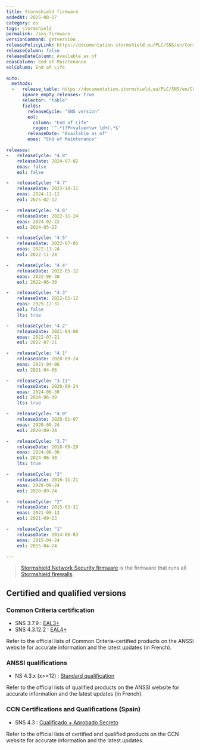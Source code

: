 ```yaml
---
title: Stormshield firmware
addedAt: 2025-08-27
category: os
tags: stormshield
permalink: /sns-firmware
versionCommand: getversion
releasePolicyLink: https://documentation.stormshield.eu/PLC/SNS/en/Content/SNS_Product_Life_Cycle/Matrices_firmwares.htm
releaseColumn: false
releaseDateColumn: Available as of
eoasColumn: End of Maintenance
eolColumn: End of Life

auto:
  methods:
  -   release_table: https://documentation.stormshield.eu/PLC/SNS/en/Content/SNS_Product_Life_Cycle/Matrices_firmwares.htm
      ignore_empty_releases: true
      selector: "table"
      fields:
        releaseCycle: "SNS version"
        eol:
          column: "End of Life"
          regex: '^.*(?P<value>\w+ \d+).*$'
        releaseDate: "Available as of"
        eoas: "End of Maintenance"

releases:
-   releaseCycle: "4.8"
    releaseDate: 2024-07-02
    eoas: false
    eol: false

-   releaseCycle: "4.7"
    releaseDate: 2023-10-31
    eoas: 2024-11-12
    eol: 2025-02-12

-   releaseCycle: "4.6"
    releaseDate: 2022-11-24
    eoas: 2024-02-22
    eol: 2024-05-22

-   releaseCycle: "4.5"
    releaseDate: 2022-07-05
    eoas: 2022-11-24
    eol: 2022-11-24

-   releaseCycle: "4.4"
    releaseDate: 2022-05-12
    eoas: 2022-06-30
    eol: 2022-06-30

-   releaseCycle: "4.3"
    releaseDate: 2022-01-12
    eoas: 2025-12-31
    eol: false
    lts: true

-   releaseCycle: "4.2"
    releaseDate: 2021-04-06
    eoas: 2022-07-21
    eol: 2022-07-21

-   releaseCycle: "4.1"
    releaseDate: 2020-09-24
    eoas: 2021-04-06
    eol: 2021-04-06

-   releaseCycle: "3.11"
    releaseDate: 2020-09-24
    eoas: 2024-06-30
    eol: 2024-06-30
    lts: true

-   releaseCycle: "4.0"
    releaseDate: 2020-01-07
    eoas: 2020-09-24
    eol: 2020-09-24

-   releaseCycle: "3.7"
    releaseDate: 2018-09-29
    eoas: 2024-06-30
    eol: 2024-06-30
    lts: true

-   releaseCycle: "3"
    releaseDate: 2016-11-21
    eoas: 2020-09-24
    eol: 2020-09-24

-   releaseCycle: "2"
    releaseDate: 2015-03-31
    eoas: 2021-09-13
    eol: 2021-09-13

-   releaseCycle: "1"
    releaseDate: 2014-06-03
    eoas: 2015-04-24
    eol: 2015-04-24

---
```


> [Stormshield Network Security firmware](https://www.stormshield.com/products-services/products/network-security/firmware-sns-4x/) is the firmware that runs all [Stormshield firewalls](https://www.stormshield.com/products-services/products/network-security/product-range-sns/).

## Certified and qualified versions

### Common Criteria certification

- SNS 3.7.9 : [EAL3+](https://cyber.gouv.fr/produits-certifies/stormshield-network-security-utm-ng-firewall-software-suite-version-379-0)
- SNS 4.3.12.2 : [EAL4+](https://cyber.gouv.fr/produits-certifies/utm-ng-firewall-software-suite-version-43122-s-m-xl)

Refer to the official lists of Common Criteria-certified products on the ANSSI website for accurate information and the latest updates (in French).

### ANSSI qualifications

- NS 4.3.x (x>=12) : [Standard qualification](https://cyber.gouv.fr/produits-services-qualifies/stormshield-network-security)

Refer to the official lists of qualified products on the ANSSI website for accurate information and the latest updates (in French).

### CCN Certifications and Qualifications (Spain)

- SNS 4.3 : [Cualificado + Aprobado Secreto](https://cpstic.ccn.cni.es/en/catalogue/495-stormshield-network-security-utm-ng-firewall-appliances-desde-sn210-a-sn6100-en-4-compilaciones-distintas-s-m-l-y-xl-4-3) 

Refer to the official lists of certified and qualified products on the CCN website for accurate information and the latest updates.
